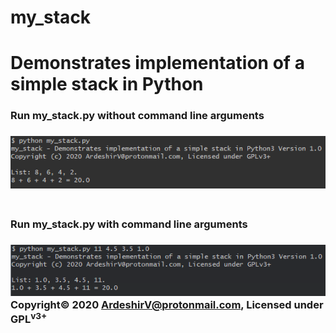 # my_stack
<h1>Demonstrates implementation of a simple stack in Python</h1>

<h3>Run my_stack.py without command line arguments<h3>
<img alt="Run my_stack.py" src="https://raw.githubusercontent.com/ArdeshirV/my_stack/master/img/my_stack_without_cmdl_arguments.png">
</br></br>
<h3>Run my_stack.py with command line arguments<h3>
<img alt="Run my_stack.py" src="https://raw.githubusercontent.com/ArdeshirV/my_stack/master/img/my_stack_with_cmdl_argument2.png">
<p style="margin: auto;">
  Copyright&copy; 2020 <a href="mailto:ardeshirv@protonmail.com" alt="email">ArdeshirV@protonmail.com</a>, Licensed under GPL<sup>v3+</sup>
<p/>
